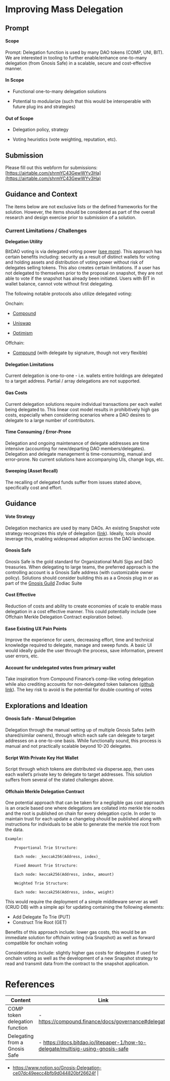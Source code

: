 # Improving Mass Delegation

## Prompt

#### Scope

Prompt: Delegation function is used by many DAO tokens (COMP, UNI, BIT). We are interested in tooling to further enable/enhance one-to-many delegation (from Gnosis Safe) in a scalable, secure and cost-effective manner.

#### In Scope

- Functional one-to-many delegation solutions

- Potential to modularize (such that this would be interoperable with future plug ins and strategies)

#### Out of Scope

- Delegation policy, strategy

- Voting heuristics (vote weighting, reputation, etc).

## Submission

Please fill out this webform for submissions: [https://airtable.com/shrmYC43GewWYv3Ha](https://airtable.com/shrmYC43GewWYv3Ha)

## Guidance and Context

The items below are not exclusive lists or the defined frameworks for the solution. However, the items should be considered as part of the overall research and design exercise prior to submission of a solution.

### Current Limitations / Challenges

**Delegation Utility**

BitDAO voting is via delegated voting power ([see more](https://docs.bitdao.io/litepaper-1/delegated-votes)). This approach has certain benefits including: security as a result of distinct wallets for voting and holding assets and distribution of voting power without risk of delegates selling tokens. This also creates certain limitations. If a user has not delegated to themselves prior to the proposal on snapshot, they are not able to vote if the snapshot has already been initiated. Users with BIT in wallet balance, cannot vote without first delegating.

The following notable protocols also utilize delegated voting:

Onchain:

- [Compound](https://compound.finance/docs/governance#delegate)

- [Uniswap](https://compound.finance/docs/governance#delegate)

- [Optimism](https://docs.uniswap.org/protocol/concepts/governance/guide-to-voting#delegation)

Offchain:

- [Compound](https://medium.com/compound-finance/delegation-and-voting-with-eip-712-signatures-a636c9dfec5e) (with delegate by signature, though not very flexible)

#### Delegation Limitations

Current delegation is one-to-one - i.e. wallets entire holdings are delegated to a target address. Partial / array delegations are not supported.

#### Gas Costs

Current delegation solutions require individual transactions per each wallet being delegated to. This linear cost model results in prohibitively high gas costs, especially when considering scenarios where a DAO desires to delegate to a large number of contributors.

#### Time Consuming / Error-Prone

Delegation and ongoing maintenance of delegate addresses are time intensive (accounting for new/departing DAO members/delegates). Delegation and delegate management is time-consuming, manual and error-prone. No current solutions have accompanying UIs, change logs, etc.

#### Sweeping (Asset Recall)

The recalling of delegated funds suffer from issues stated above, specifically cost and effort.

## Guidance

#### Vote Strategy

Delegation mechanics are used by many DAOs. An existing Snapshot vote strategy recognizes this style of delegation ([link](https://github.com/snapshot-labs/snapshot-strategies/tree/master/src/strategies/comp-like-votes)). Ideally, tools should leverage this, enabling widespread adoption across the DAO landscape.

#### Gnosis Safe

Gnosis Safe is the gold standard for Organizational Multi Sigs and DAO treasuries. When delegating to large teams, the preferred approach is the controlling account is a Gnosis Safe address (with customizable owner policy). Solutions should consider building this as a a Gnosis plug in or as part of the [Gnosis Guild](https://twitter.com/GnosisGuild) Zodiac Suite

#### Cost Effective

Reduction of costs and ability to create economies of scale to enable mass delegation in a cost effective manner. This could potentially include (see Offchain Merkle Delegation Contract exploration below).

#### Ease Existing UX Pain Points

Improve the experience for users, decreasing effort, time and technical knowledge required to delegate, manage and sweep funds. A basic UI would ideally guide the user through the process, save information, prevent user errors, etc.

#### Account for undelegated votes from primary wallet

Take inspiration from Compound Finance’s comp-like voting delegation while also crediting accounts for non-delegated token balances ([github link](https://github.com/snapshot-labs/snapshot-strategies/tree/master/src/strategies/comp-like-votes-inclusive)). The key risk to avoid is the potential for double counting of votes

## Explorations and Ideation

#### Gnosis Safe - Manual Delegation

Delegation through the manual setting up of multiple Gnosis Safes (with shared/similar owners), through which each safe can delegate to target addresses on a one-to-one basis. While functionally sound, this process is manual and not practically scalable beyond 10-20 delegates.

#### Script With Private Key Hot Wallet

Script through which tokens are distributed via disperse.app, then uses each wallet’s private key to delegate to target addresses. This solution suffers from several of the stated challenges above.

#### Offchain Merkle Delegation Contract

One potential approach that can be taken for a negligible gas cost approach is an oracle based one where delegations are collated into merkle trie nodes and the root is published on chain for every delegation cycle. In order to maintain trust for each update a changelog should be published along with instructions for individuals to be able to generate the merkle trie root from the data.

    Example:

    	Proportional Trie Structure:

    	Each node: _keccak256(Address, index)_

    	Fixed Amount Trie Structure:

    	Each node: keccak256(Address, index, amount)

    	Weighted Trie Structure:

    	Each node: keccak256(Address, index, weight)

This would require the deployment of a simple middleware server as well (CRUD DB) with a simple api for updating containing the following elements:

- Add Delegate To Trie (PUT)
- Construct Trie Root (GET)

Benefits of this approach include: lower gas costs, this would be an immediate solution for offchain voting (via Snapshot) as well as forward compatible for onchain voting

Considerations include: slightly higher gas costs for delegates if used for onchain voting as well as the development of a new Snapshot strategy to read and transmit data from the contract to the snapshot application.

# References

| Content                        | Link                                                                            |
| ------------------------------ | ------------------------------------------------------------------------------- |
| COMP token delegation function | - https://compound.finance/docs/governance#delegate                             |
| Delegating from a Gnosis Safe  | - https://docs.bitdao.io/litepaper-1/how-to-delegate/multisig-using-gnosis-safe |

- https://www.notion.so/Gnosis-Delegation-ce07dc49eecc4bfb9d044820bf26624f
  |
